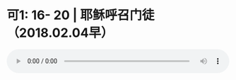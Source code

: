 # 可1: 16- 20 | 耶稣呼召门徒（2018.02.04早）

<audio style="width: 100%;" preload="false" controls controlslist="nodownload"><source src="//cdn.simai.ml/audio/mp3/old/21335.mp3" type="audio/mpeg">Your browser does not support the audio element.</audio>


